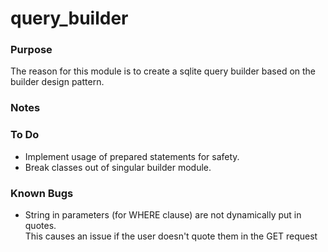 query_builder
=============

### Purpose
The reason for this module is to create a sqlite query builder based on the builder design pattern.


### Notes


### To Do
- Implement usage of prepared statements for safety.
- Break classes out of singular builder module.


### Known Bugs
- String in parameters (for WHERE clause) are not dynamically put in quotes.  
  This causes an issue if the user doesn't quote them in the GET request
